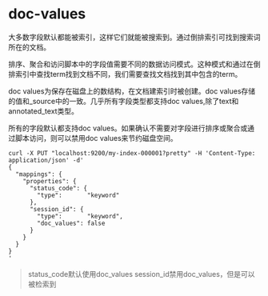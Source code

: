 # doc-values

大多数字段默认都能被索引，这样它们就能被搜索到。通过倒排索引可找到搜索词所在的文档。

排序、聚合和访问脚本中的字段值需要不同的数据访问模式。这种模式和通过在倒排索引中查找term找到文档不同，我们需要查找文档找到其中包含的term。

doc values为保存在磁盘上的数结构，在文档建索引时被创建。doc values存储的值和_source中的一致。几乎所有字段类型都支持doc values,除了text和annotated_text类型。

所有的字段默认都支持doc values。如果确认不需要对字段进行排序或聚合或通过脚本访问，则可以禁用doc values来节约磁盘空间。

```
curl -X PUT "localhost:9200/my-index-000001?pretty" -H 'Content-Type: application/json' -d'
{
  "mappings": {
    "properties": {
      "status_code": { 
        "type":       "keyword"
      },
      "session_id": { 
        "type":       "keyword",
        "doc_values": false
      }
    }
  }
}
'
```

> status_code默认使用doc_values
> session_id禁用doc_values，但是可以被检索到